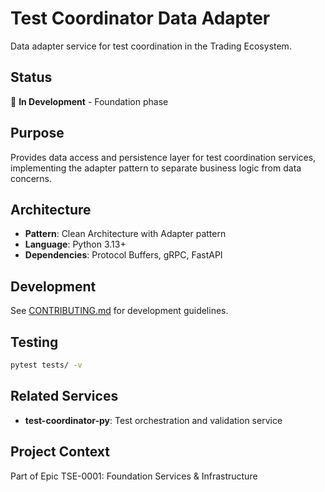 # Test Coordinator Data Adapter

Data adapter service for test coordination in the Trading Ecosystem.

## Status

🚧 **In Development** - Foundation phase

## Purpose

Provides data access and persistence layer for test coordination services, implementing the adapter pattern to separate business logic from data concerns.

## Architecture

- **Pattern**: Clean Architecture with Adapter pattern
- **Language**: Python 3.13+
- **Dependencies**: Protocol Buffers, gRPC, FastAPI

## Development

See [CONTRIBUTING.md](CONTRIBUTING.md) for development guidelines.

## Testing

```bash
pytest tests/ -v
```

## Related Services

- **test-coordinator-py**: Test orchestration and validation service

## Project Context

Part of Epic TSE-0001: Foundation Services & Infrastructure
